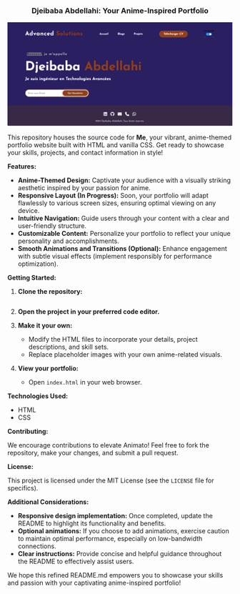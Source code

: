 <h3 align="center">Djeibaba Abdellahi: Your Anime-Inspired Portfolio</h3>

<p align="center">
  <a href="" rel="noopener">
 <img width="auto" height="auto" src="./Mon_im/couv.png" alt="FFMPEG UTILITY"></a>
</p>

This repository houses the source code for **Me**, your vibrant, anime-themed portfolio website built with HTML and vanilla CSS. Get ready to showcase your skills, projects, and contact information in style!

**Features:**

- **Anime-Themed Design:** Captivate your audience with a visually striking aesthetic inspired by your passion for anime.
- **Responsive Layout (In Progress):** Soon, your portfolio will adapt flawlessly to various screen sizes, ensuring optimal viewing on any device.
- **Intuitive Navigation:** Guide users through your content with a clear and user-friendly structure.
- **Customizable Content:** Personalize your portfolio to reflect your unique personality and accomplishments.
- **Smooth Animations and Transitions (Optional):** Enhance engagement with subtle visual effects (implement responsibly for performance optimization).

**Getting Started:**

1. **Clone the repository:**

   ```bash
   
   ```

2. **Open the project in your preferred code editor.**

3. **Make it your own:**

   - Modify the HTML files to incorporate your details, project descriptions, and skill sets.
   - Replace placeholder images with your own anime-related visuals.

4. **View your portfolio:**

   - Open `index.html` in your web browser.

**Technologies Used:**

- HTML
- CSS

**Contributing:**

We encourage contributions to elevate Animato! Feel free to fork the repository, make your changes, and submit a pull request.

**License:**

This project is licensed under the MIT License (see the `LICENSE` file for specifics).

**Additional Considerations:**

- **Responsive design implementation:** Once completed, update the README to highlight its functionality and benefits.
- **Optional animations:** If you choose to add animations, exercise caution to maintain optimal performance, especially on low-bandwidth connections.
- **Clear instructions:** Provide concise and helpful guidance throughout the README to effectively assist users.

We hope this refined README.md empowers you to showcase your skills and passion with your captivating anime-inspired portfolio!
